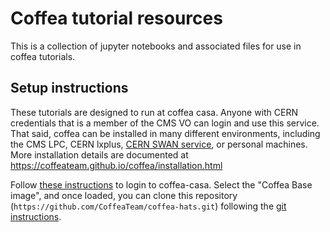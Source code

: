 # Coffea tutorial resources
This is a collection of jupyter notebooks and associated files for use in coffea tutorials.

## Setup instructions
These tutorials are designed to run at coffea casa. Anyone with CERN credentials that is a member of the CMS VO
can login and use this service. That said, coffea can be installed in many different environments, including
the CMS LPC, CERN lxplus, [CERN SWAN service](http://swan.cern.ch), or personal machines. More installation
details are documented at https://coffeateam.github.io/coffea/installation.html

Follow [these instructions](https://coffea-casa.readthedocs.io/en/latest/cc_user.html) to login to coffea-casa.
Select the "Coffea Base image", and once loaded, you can clone this repository (`https://github.com/CoffeaTeam/coffea-hats.git`) following the [git instructions](https://coffea-casa.readthedocs.io/en/latest/cc_user.html#using-git).